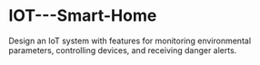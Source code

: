 # IOT---Smart-Home
Design an IoT system with features for monitoring environmental parameters, controlling devices, and receiving danger alerts.
